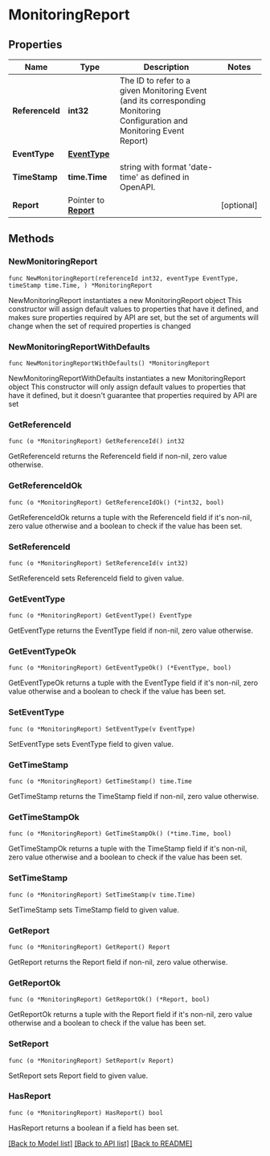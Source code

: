 # MonitoringReport

## Properties

Name | Type | Description | Notes
------------ | ------------- | ------------- | -------------
**ReferenceId** | **int32** | The ID to refer to a given Monitoring Event (and its corresponding Monitoring Configuration and Monitoring Event Report) | 
**EventType** | [**EventType**](EventType.md) |  | 
**TimeStamp** | **time.Time** | string with format &#39;date-time&#39; as defined in OpenAPI. | 
**Report** | Pointer to [**Report**](Report.md) |  | [optional] 

## Methods

### NewMonitoringReport

`func NewMonitoringReport(referenceId int32, eventType EventType, timeStamp time.Time, ) *MonitoringReport`

NewMonitoringReport instantiates a new MonitoringReport object
This constructor will assign default values to properties that have it defined,
and makes sure properties required by API are set, but the set of arguments
will change when the set of required properties is changed

### NewMonitoringReportWithDefaults

`func NewMonitoringReportWithDefaults() *MonitoringReport`

NewMonitoringReportWithDefaults instantiates a new MonitoringReport object
This constructor will only assign default values to properties that have it defined,
but it doesn't guarantee that properties required by API are set

### GetReferenceId

`func (o *MonitoringReport) GetReferenceId() int32`

GetReferenceId returns the ReferenceId field if non-nil, zero value otherwise.

### GetReferenceIdOk

`func (o *MonitoringReport) GetReferenceIdOk() (*int32, bool)`

GetReferenceIdOk returns a tuple with the ReferenceId field if it's non-nil, zero value otherwise
and a boolean to check if the value has been set.

### SetReferenceId

`func (o *MonitoringReport) SetReferenceId(v int32)`

SetReferenceId sets ReferenceId field to given value.


### GetEventType

`func (o *MonitoringReport) GetEventType() EventType`

GetEventType returns the EventType field if non-nil, zero value otherwise.

### GetEventTypeOk

`func (o *MonitoringReport) GetEventTypeOk() (*EventType, bool)`

GetEventTypeOk returns a tuple with the EventType field if it's non-nil, zero value otherwise
and a boolean to check if the value has been set.

### SetEventType

`func (o *MonitoringReport) SetEventType(v EventType)`

SetEventType sets EventType field to given value.


### GetTimeStamp

`func (o *MonitoringReport) GetTimeStamp() time.Time`

GetTimeStamp returns the TimeStamp field if non-nil, zero value otherwise.

### GetTimeStampOk

`func (o *MonitoringReport) GetTimeStampOk() (*time.Time, bool)`

GetTimeStampOk returns a tuple with the TimeStamp field if it's non-nil, zero value otherwise
and a boolean to check if the value has been set.

### SetTimeStamp

`func (o *MonitoringReport) SetTimeStamp(v time.Time)`

SetTimeStamp sets TimeStamp field to given value.


### GetReport

`func (o *MonitoringReport) GetReport() Report`

GetReport returns the Report field if non-nil, zero value otherwise.

### GetReportOk

`func (o *MonitoringReport) GetReportOk() (*Report, bool)`

GetReportOk returns a tuple with the Report field if it's non-nil, zero value otherwise
and a boolean to check if the value has been set.

### SetReport

`func (o *MonitoringReport) SetReport(v Report)`

SetReport sets Report field to given value.

### HasReport

`func (o *MonitoringReport) HasReport() bool`

HasReport returns a boolean if a field has been set.


[[Back to Model list]](../README.md#documentation-for-models) [[Back to API list]](../README.md#documentation-for-api-endpoints) [[Back to README]](../README.md)


